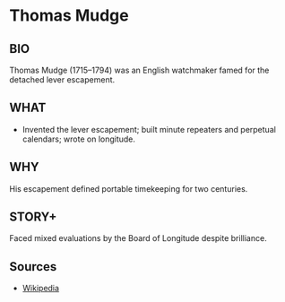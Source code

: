 ---
---
# Thomas Mudge

## BIO
Thomas Mudge (1715–1794) was an English watchmaker famed for the detached lever escapement.

## WHAT
- Invented the lever escapement; built minute repeaters and perpetual calendars; wrote on longitude.

## WHY
His escapement defined portable timekeeping for two centuries.

## STORY+
Faced mixed evaluations by the Board of Longitude despite brilliance.

## Sources

- [Wikipedia](https://en.wikipedia.org/wiki/Thomas_Mudge)
